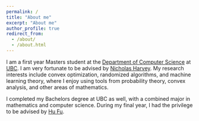 ```yaml
---
permalink: /
title: "About me"
excerpt: "About me"
author_profile: true
redirect_from: 
  - /about/
  - /about.html
---
```


I am a first year Masters student at the [Department of Computer Science](https://www.cs.ubc.ca/) at [UBC](https://www.ubc.ca/). I am very fortunate to be advised by [Nicholas Harvey](https://www.cs.ubc.ca/~nickhar/). My research interests include convex optimization, randomized algorithms, and machine learning theory, where I enjoy using tools from probability theory, convex analysis, and other areas of mathematics.

I completed my Bachelors degree at UBC as well, with a combined major in mathematics and computer science. During my final year, I had the privilege to be advised by [Hu Fu](http://www.fuhuthu.com/). 
